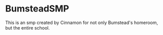 # BumsteadSMP
This is an smp created by Cinnamon for not only Bumstead's homeroom, but the entire school.
